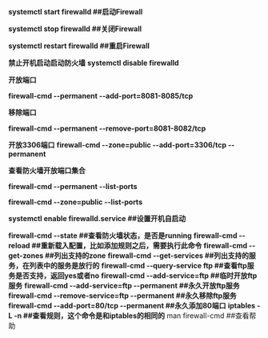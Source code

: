**systemctl start firewalld ##启动Firewall**

**systemctl stop firewalld ##关闭Firewall**

**systemctl restart firewalld ##重启Firewall**

**禁止开机启动启动防火墙**
**systemctl   disable   firewalld**

**开放端口**

**firewall-cmd --permanent --add-port=8081-8085/tcp**

**移除端口**

**firewall-cmd --permanent --remove-port=8081-8082/tcp**

**开放3306端口**
**firewall-cmd --zone=public --add-port=3306/tcp --permanent**

**查看防火墙开放端口集合**

**firewall-cmd --permanent --list-ports**

**firewall-cmd --zone=public --list-ports**

**systemctl enable firewalld.service ##设置开机自启动**

**firewall-cmd --state                           ##查看防火墙状态，是否是running**
**firewall-cmd --reload                          ##重新载入配置，比如添加规则之后，需要执行此命令**
**firewall-cmd --get-zones                       ##列出支持的zone**
**firewall-cmd --get-services                    ##列出支持的服务，在列表中的服务是放行的**
**firewall-cmd --query-service ftp               ##查看ftp服务是否支持，返回yes或者no**
**firewall-cmd --add-service=ftp                 ##临时开放ftp服务**
**firewall-cmd --add-service=ftp --permanent     ##永久开放ftp服务**
**firewall-cmd --remove-service=ftp --permanent  ##永久移除ftp服务**
**firewall-cmd --add-port=80/tcp --permanent     ##永久添加80端口** 
**iptables -L -n                                 ##查看规则，这个命令是和iptables的相同的**
man firewall-cmd                               ##查看帮助